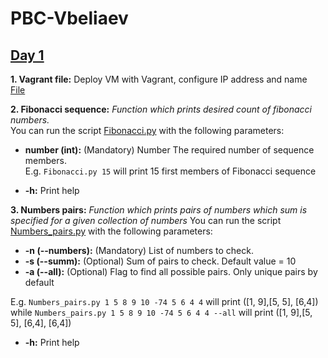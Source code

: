 # PBC-Vbeliaev #

## [Day 1](https://github.com/krizzis/PBC-Vbeliaev/tree/master/Day%201) ## 

**1. Vagrant file:**
Deploy VM with Vagrant, configure IP address and name  
[File](https://github.com/krizzis/PBC-Vbeliaev/blob/master/Day%201/Vagrantfile)


**2. Fibonacci sequence:**
*Function which prints desired count of fibonacci numbers.*  
You can run the script [Fibonacci.py](https://github.com/krizzis/PBC-Vbeliaev/blob/master/Day%201/Fibonacci.py) with the following parameters:  

* **number (int):** (Mandatory) Number The required number of sequence members.  
E.g. `Fibonacci.py 15` will print 15 first members of Fibonacci sequence


* **-h:** Print help


**3. Numbers pairs:**
*Function which prints pairs of numbers which sum is specified for a given collection of numbers*
You can run the script [Numbers_pairs.py](https://github.com/krizzis/PBC-Vbeliaev/blob/master/Day%201/Numbers_pairs.py) with the following parameters:

* **-n (--numbers):** (Mandatory) List of numbers to check.  
* **-s (--summ):** (Optional) Sum of pairs to check. Default value = 10
* **-a (--all):** (Optional) Flag to find all possible pairs. Only unique pairs by default

E.g. `Numbers_pairs.py 1 5 8 9 10 -74 5 6 4 4` will print (\[1, 9],\[5, 5], \[6,4])  
while `Numbers_pairs.py 1 5 8 9 10 -74 5 6 4 4 --all` will print (\[1, 9],\[5, 5], \[6,4], \[6,4])

* **-h:** Print help
